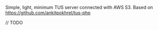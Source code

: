 Simple, light, minimum TUS server connected with AWS S3. Based on https://github.com/ankitpokhrel/tus-php

// TODO
